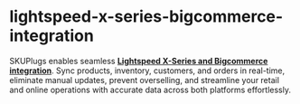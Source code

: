 # lightspeed-x-series-bigcommerce-integration
SKUPlugs enables seamless [**Lightspeed X-Series and Bigcommerce integration**](https://skuplugs.com/lightspeed-x-series-bigcommerce-integration/). Sync products, inventory, customers, and orders in real-time, eliminate manual updates, prevent overselling, and streamline your retail and online operations with accurate data across both platforms effortlessly.
